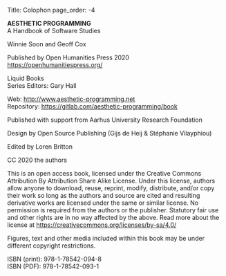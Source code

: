 Title: Colophon
page_order: -4


**AESTHETIC PROGRAMMING**<br>
A Handbook of Software Studies

Winnie Soon and Geoff Cox

Published by Open Humanities Press 2020<br>
https://openhumanitiespress.org/

Liquid Books<br>
Series Editors: Gary Hall

Web: http://www.aesthetic-programming.net<br>
Repository: https://gitlab.com/aesthetic-programming/book

Published with support from Aarhus University Research Foundation

Design by Open Source Publishing (Gijs de Heij & Stéphanie Vilayphiou)

Edited by Loren Britton

CC 2020 the authors

This is an open access book, licensed under the Creative Commons Attribution By Attribution Share Alike License. Under this license, authors allow anyone to download, reuse, reprint, modify, distribute, and/or copy their work so long as the authors and source are cited and resulting derivative works are licensed under the same or similar license. No permission is required from the authors or the publisher. Statutory fair use and other rights are in no way affected by the above. Read more about the license at https://creativecommons.org/licenses/by-sa/4.0/

Figures, text and other media included within this book may be under different copyright restrictions.

ISBN (print): 978-1-78542-094-8<br>
ISBN (PDF): 978-1-78542-093-1
